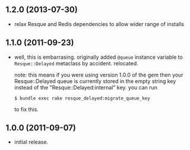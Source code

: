## 1.2.0 (2013-07-30)

* relax Resque and Redis dependencies to allow wider range of installs

## 1.1.0 (2011-09-23)

* well, this is embarrasing. originally added `@queue` instance variable to
  `Resque::Delayed` metaclass by accident. relocated.

  note: this means if you were using version 1.0.0 of the gem then your
  Resque::Delayed queue is currently stored in the empty string key instead
  of the "Resque::Delayed:internal" key. you can run

  `$ bundle exec rake resque_delayed:migrate_queue_key`

  to fix this.

## 1.0.0 (2011-09-07)

* initial release.